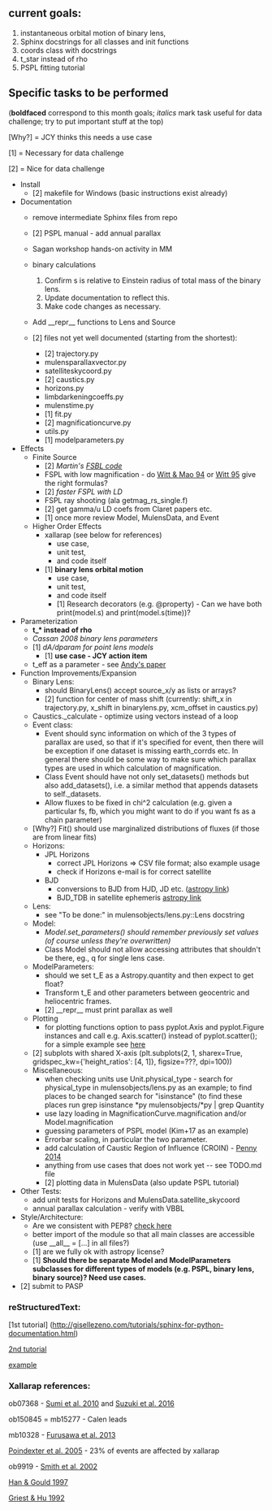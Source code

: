 ## current goals:
1. instantaneous orbital motion of binary lens,
2. Sphinx docstrings for all classes and init functions
3. coords class with docstrings
4. t\_star instead of rho
5. PSPL fitting tutorial

## Specific tasks to be performed
(__boldfaced__ correspond to this month goals; _italics_ mark task useful for data challenge; try to put important stuff at the top)

[Why?] = JCY thinks this needs a use case

[1] = Necessary for data challenge

[2] = Nice for data challenge

* Install
  * [2] makefile for Windows (basic instructions exist already)
* Documentation
  * remove intermediate Sphinx files from repo
  * [2] PSPL manual - add annual parallax
  * Sagan workshop hands-on activity in MM
  * binary calculations
    1. Confirm s is relative to Einstein radius of total mass of the binary lens.
    2. Update documentation to reflect this.
    3. Make code changes as necessary.

  * Add \_\_repr\_\_ functions to Lens and Source
  * [2] files not yet well documented (starting from the shortest): 
    * [2] trajectory.py 
    * mulensparallaxvector.py 
    * satelliteskycoord.py 
    * [2] caustics.py 
    * horizons.py 
    * limbdarkeningcoeffs.py 
    * mulenstime.py 
    * [1] fit.py 
    * [2] magnificationcurve.py 
    * utils.py 
    * [1] modelparameters.py
* Effects
  * Finite Source
    * [2] _Martin's [FSBL code](http://star-www.st-and.ac.uk/~md35/Software.html)_
    * FSPL with low magnification - do [Witt & Mao 94](http://adsabs.harvard.edu/abs/1994ApJ...430..505W) or [Witt 95](http://adsabs.harvard.edu/abs/1995ApJ...449...42W) give the right formulas?
    * [2] _faster FSPL with LD_
    * FSPL ray shooting (ala getmag\_rs\_single.f)
    * [2] get gamma/u LD coefs from Claret papers etc.
    * [1] once more review Model, MulensData, and Event
  * Higher Order Effects
    * xallarap (see below for references)
      - use case, 
      - unit test, 
      - and code itself 
    * [1] __binary lens orbital motion__
      - use case, 
      - unit test, 
      - and code itself
      * [1] Research decorators (e.g. @property) - Can we have both print(model.s) and print(model.s(time))?
* Parameterization
  * __t\_* instead of rho__
  * _Cassan 2008 binary lens parameters_
  * [1] _dA/dparam for point lens models_
    * [1] **use case - JCY action item**
  * t\_eff as a parameter - see [Andy's paper](https://arxiv.org/abs/1312.6692)
* Function Improvements/Expansion
  * Binary Lens:
    * should BinaryLens() accept source\_x/y as lists or arrays?
    * [2] function for center of mass shift (currently: shift\_x in trajectory.py, x\_shift in binarylens.py, xcm\_offset in caustics.py)
  * Caustics.\_calculate - optimize using vectors instead of a loop
  * Event class:
    * Event should sync information on which of the 3 types of parallax are used, so that if it's specified for event, then there will be exception if one dataset is missing earth\_corrds etc. In general there should be some way to make sure which parallax types are used in which calculation of magnification. 
    * Class Event should have not only set\_datasets() methods but also add\_datasets(), i.e. a similar method that appends datasets to self.\_datasets.
    * Allow fluxes to be fixed in chi^2 calculation (e.g. given a particular fs, fb, which you might want to do if you want fs as a chain parameter)
  * [Why?] Fit() should use marginalized distributions of fluxes (if those are from linear fits)
  * Horizons:
    * JPL Horizons
      * correct JPL Horizons => CSV file format; also example usage
      * check if Horizons e-mail is for correct satellite
    * BJD
      * conversions to BJD from HJD, JD etc. ([astropy link](http://docs.astropy.org/en/stable/time/#barycentric-and-heliocentric-light-travel-time-corrections))
      * BJD\_TDB in satellite ephemeris [astropy link](http://docs.astropy.org/en/stable/time/#barycentric-and-heliocentric-light-travel-time-corrections)
  * Lens:
    * see "To be done:" in mulensobjects/lens.py::Lens docstring
  * Model:  
    * _Model.set\_parameters() should remember previously set values (of course unless they're overwritten)_
    * Class Model should not allow accessing attributes that shouldn't be there, eg., q for single lens case.
  * ModelParameters:
    * should we set t\_E as a Astropy.quantity and then expect to get float?
    * Transform t\_E and other parameters between geocentric and heliocentric frames.
    * [2] \_\_repr\_\_ must print parallax as well
  * Plotting
    * for plotting functions option to pass pyplot.Axis and pyplot.Figure instances and call e.g. Axis.scatter() instead of pyplot.scatter(); for a simple example see [here](https://github.com/rpoleski/K2-CPM/blob/master/source/K2CPM/plot_utils.py)
   * [2] subplots with shared X-axis (plt.subplots(2, 1, sharex=True, gridspec\_kw={'height\_ratios': [4, 1]}, figsize=???, dpi=100))
  * Miscellaneous:
    * when checking units use Unit.physical\_type - search for physical\_type in mulensobjects/lens.py as an example; to find places to be changed search for "isinstance" (to find these places run grep isinstance \*py mulensobjects/\*py | grep Quantity
    * use lazy loading in MagnificationCurve.magnification and/or Model.magnification
    * guessing parameters of PSPL model (Kim+17 as an example)
    * Errorbar scaling, in particular the two parameter.
    * add calculation of Caustic Region of Influence (CROIN) - [Penny 2014](http://adsabs.harvard.edu/abs/2014ApJ...790..142Y)
    * anything from use cases that does not work yet -- see TODO.md file
    * [2] plotting data in MulensData (also update PSPL tutorial)
* Other Tests:
  * add unit tests for Horizons and MulensData.satellite\_skycoord
  * annual parallax calculation - verify with VBBL
* Style/Architecture:
  * Are we consistent with PEP8? [check here](http://pep8online.com/)
  * better import of the module so that all main classes are accessible (use \_\_all\_\_ = [...] in all files?)
  * [1] are we fully ok with astropy license?
  * [1] **Should there be separate Model and ModelParameters subclasses for different types of models (e.g. PSPL, binary lens, binary source)? Need use cases.**
* [2] submit to PASP

### reStructuredText:
[1st tutorial] (http://gisellezeno.com/tutorials/sphinx-for-python-documentation.html)

[2nd tutorial](http://www.sphinx-doc.org/en/stable/rest.html)

[example](https://thomas-cokelaer.info/tutorials/sphinx/docstring_python.html)

### Xallarap references:

ob07368 - [Sumi et al. 2010](http://adsabs.harvard.edu/abs/2010ApJ...710.1641S) and [Suzuki et al. 2016](http://adsabs.harvard.edu/abs/2016ApJ...833..145S)

ob150845 = mb15277 - Calen leads

mb10328 - [Furusawa et al. 2013](http://adsabs.harvard.edu/abs/2013ApJ...779...91F)

[Poindexter et al. 2005](http://adsabs.harvard.edu/abs/2005ApJ...633..914P) - 23% of events are affected by xallarap

ob9919 - [Smith et al. 2002](http://adsabs.harvard.edu/abs/2002MNRAS.336..670S)

[Han & Gould 1997](http://adsabs.harvard.edu/abs/1997ApJ...480..196H)

[Griest & Hu 1992](http://adsabs.harvard.edu/abs/1992ApJ...397..362G)


